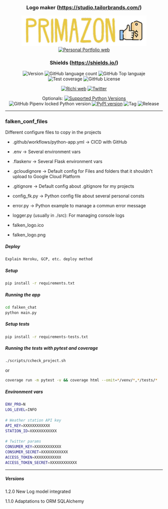 <div align="center">
  
### Logo maker (https://studio.tailorbrands.com/)
  
<!-- Para logo se puede usar https://studio.tailorbrands.com/-->
<img src="./docs/img/logo_app.png" alt="drawing" width="400"/>
<a href="https://richionline-portfolio.nw.r.appspot.com"><img src="https://falken-home.herokuapp.com/static/home_project/img/falken_logo.png" width=40 alt="Personal Portfolio web"></a>

### Shields (https://shields.io/)

![Version](https://img.shields.io/badge/version-1.0.0-blue) ![GitHub language count](https://img.shields.io/github/languages/count/falken20/falken_conf_files) ![GitHub Top languaje](https://img.shields.io/github/languages/top/falken20/falken_conf_files) ![Test coverage](https://img.shields.io/badge/test%20coverage-0%25-green) ![GitHub License](https://img.shields.io/github/license/falken20/search_extensions)
  
[![Richi web](https://img.shields.io/badge/web-richionline-blue)](https://richionline-portfolio.nw.r.appspot.com) [![Twitter](https://img.shields.io/twitter/follow/richionline?style=social)](https://twitter.com/richionline)

Optionals:
[![Supported Python Versions](https://img.shields.io/pypi/pyversions/rich/10.11.0)](https://www.python.org) 
![GitHub Pipenv locked Python version](https://img.shields.io/github/pipenv/locked/python-version/falken20/primazon?logo=python&logoColor=white)
[![PyPI version](https://badge.fury.io/py/rich.svg)](https://badge.fury.io/py/rich)
![Tag](https://img.shields.io/badge/tag-1.0.0-blue) 
![Release](https://img.shields.io/badge/release-1.0.0-blue)
</div>

---
### falken_conf_files

Different configure files to copy in the projects

- .github/workflows/python-app.yml -> CICD with GitHub
- .env -> Several environment vars
- .flaskenv -> Several Flask environment vars
- .gcloudignore -> Default config for Files and folders that it shouldn't upload to Google Cloud Platform
- .gitignore -> Default config about .gitignore for my projects
- config_fk.py -> Python config file about several personal consts
- error.py -> Python example to manage a commun error message
- logger.py (usually in ./src): For managing console logs

- falken_logo.ico
- falken_logo.png

##### Deploy
```bash
Explain Heroku, GCP, etc. deploy method
```

##### Setup


```bash
pip install -r requirements.txt
```

##### Running the app

```bash
cd falken_chat
python main.py
```

##### Setup tests

```bash
pip install -r requirements-tests.txt
```

##### Running the tests with pytest and coverage

```bash
./scripts/ccheck_project.sh
```
or
```bash
coverage run -m pytest -v && coverage html --omit=*/venv/*,*/tests/*
```

##### Environment vars
```bash
ENV_PRO=N
LOG_LEVEL=INFO

# Weather station API key
API_KEY=XXXXXXXXXXXX
STATION_ID=XXXXXXXXXXXX

# Twitter params
CONSUMER_KEY=XXXXXXXXXXXX
CONSUMER_SECRET=XXXXXXXXXXXX
ACCESS_TOKEN=XXXXXXXXXXXX
ACCESS_TOKEN_SECRET=XXXXXXXXXXXX
```

---

##### Versions

1.2.0 New Log model integrated

1.1.0 Adaptations to ORM SQLAlchemy
